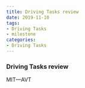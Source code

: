 ```yaml
---
title: Driving Tasks review
date: 2019-11-10
tags: 
- Driving Tasks
- milestone
categories:
- Driving Tasks
---
```




### Driving Tasks review

MIT—AVT

